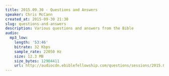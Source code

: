 ```yaml
---
title: 2015.09.30 - Questions and Answers
speaker: Chris McCann
created_at: 2015-09-30 21:30
slug: questions-and-answers
description: Various questions and answers from the Bible
audio:
  mp3_low:
    length: '53:46'
    bitrate: 32 Kbps
    sample_rate: 22050 Hz
    size: 12.3 MB
    size_bytes: 12904411
    url: http://audiocdn.ebiblefellowship.com/questions/sessions/2015.09.30_McCann_-_Questions_and_Answers.mp3
---
```

